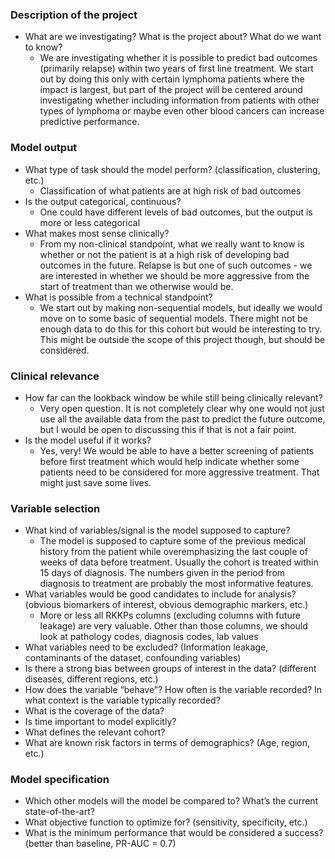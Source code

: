 ### Description of the project     
- What are we investigating? What is the project about? What do we want to know?  
	- We are investigating whether it is possible to predict bad outcomes (primarily relapse) within two years of first line treatment. We start out by doing this only with certain lymphoma patients where the impact is largest, but part of the project will be centered around investigating whether including information from patients with other types of lymphoma or maybe even other blood cancers can increase predictive performance.
### Model output 
- What type of task should the model perform? (classification, clustering, etc.) 
	- Classification of what patients are at high risk of bad outcomes
- Is the output categorical, continuous?
	- One could have different levels of bad outcomes, but the output is more or less categorical
- What makes most sense clinically?
	- From my non-clinical standpoint, what we really want to know is whether or not the patient is at a high risk of developing bad outcomes in the future. Relapse is but one of such outcomes - we are interested in whether we should be more aggressive from the start of treatment than we otherwise would be. 
- What is possible from a technical standpoint?
	- We start out by making non-sequential models, but ideally we would move on to some basic of sequential models. There might not be enough data to do this for this cohort but would be interesting to try. This might be outside the scope of this project though, but should be considered. 
### Clinical relevance 
- How far can the lookback window be while still being clinically relevant? 
	- Very open question. It is not completely clear why one would not just use all the available data from the past to predict the future outcome, but I would be open to discussing this if that is not a fair point. 
- Is the model useful if it works?
	- Yes, very! We would be able to have a better screening of patients before first treatment which would help indicate whether some patients need to be considered for more aggressive treatment. That might just save some lives. 
### Variable selection     
- What kind of variables/signal is the model supposed to capture?  
	- The model is supposed to capture some of the previous medical history from the patient while overemphasizing the last couple of weeks of data before treatment. Usually the cohort is treated within 15 days of diagnosis. The numbers given in the period from diagnosis to treatment are probably the most informative features.
- What variables would be good candidates to include for analysis? (obvious biomarkers of interest, obvious demographic markers, etc.)
	- More or less all RKKPs columns (excluding columns with future leakage) are very valuable. Other than those columns, we should look at pathology codes, diagnosis codes, lab values
- What variables need to be excluded? (Information leakage, contaminants of the dataset, confounding variables)  
- Is there a strong bias between groups of interest in the data? (different diseases, different regions, etc.) 
- How does the variable “behave”? How often is the variable recorded? In what context is the variable typically recorded? 
- What is the coverage of the data?  
- Is time important to model explicitly? 
- What defines the relevant cohort?  
- What are known risk factors in terms of demographics? (Age, region, etc.)  

### Model specification     
- Which other models will the model be compared to? What’s the current state-of-the-art?  
- What objective function to optimize for? (sensitivity, specificity, etc.) 
- What is the minimum performance that would be considered a success? (better than baseline, PR-AUC = 0.7)
